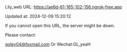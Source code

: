 Lily_web URL: https://ae6d-61-165-102-156.ngrok-free.app

Updated at: 2024-12-09 15:20:12

If you cannot open this URL, the server might be down.

Please contact: 

goley04@foxmail.com Or Wechat:GL_yeaH